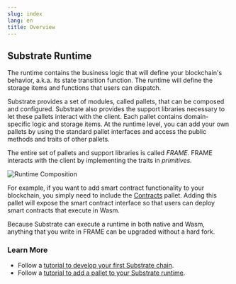 ```yaml
---
slug: index
lang: en
title: Overview
---
```


## Substrate Runtime

The runtime contains the business logic that will define your blockchain's behavior, a.k.a. its
state transition function. The runtime will define the storage items and functions that users can
dispatch.

Substrate provides a set of modules, called pallets, that can be composed and configured. Substrate
also provides the support libraries necessary to let these pallets interact with the client. Each
pallet contains domain-specific logic and storage items. At the runtime level, you can add your own
pallets by using the standard pallet interfaces and access the public methods and traits of other
pallets.

The entire set of pallets and support libraries is called _FRAME._ FRAME interacts with the client
by implementing the traits in _primitives._

![Runtime Composition](../assets/runtime.png)

For example, if you want to add smart contract functionality to your blockchain, you simply need to
include the [Contracts](https://crates.parity.io/pallet_contracts/index.html) pallet.
Adding this pallet will expose the smart contract interface so that users can deploy smart contracts
that execute in Wasm.

Because Substrate can execute a runtime in both native and Wasm, anything that you write in FRAME
can be upgraded without a hard fork.

### Learn More

- Follow a
  [tutorial to develop your first Substrate chain](https://substrate.dev/docs/en/next/tutorials/creating-your-first-substrate-chain/).
- Follow a
  [tutorial to add a pallet to your Substrate runtime](https://substrate.dev/docs/en/tutorials/adding-a-module-to-your-runtime/).
